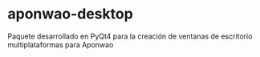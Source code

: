# aponwao-desktop
Paquete desarrollado en PyQt4 para la creación de ventanas de escritorio multiplataformas para Aponwao
